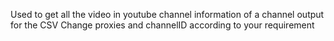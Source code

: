 Used to get all the video in youtube channel information of a channel
output for the CSV
Change proxies and channelID according to your requirement